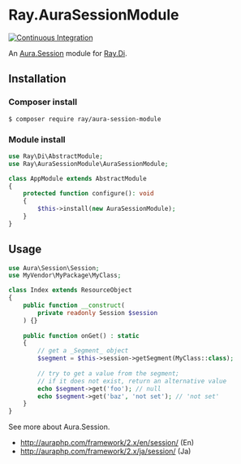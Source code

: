 # Ray.AuraSessionModule

[![Continuous Integration](https://github.com/ray-di/Ray.AuraSessionModule/actions/workflows/continuous-integration.yml/badge.svg)](https://github.com/ray-di/Ray.AuraSessionModule/actions/workflows/continuous-integration.yml)


An [Aura.Session](https://github.com/auraphp/Aura.Session) module for [Ray.Di](https://github.com/ray-di/Ray.Di).

## Installation

### Composer install

    $ composer require ray/aura-session-module

### Module install

```php
use Ray\Di\AbstractModule;
use Ray\AuraSessionModule\AuraSessionModule;

class AppModule extends AbstractModule
{
    protected function configure(): void
    {
        $this->install(new AuraSessionModule);
    }
}
```

## Usage

```php
use Aura\Session\Session;
use MyVendor\MyPackage\MyClass;

class Index extends ResourceObject
{
    public function __construct(
        private readonly Session $session
    ) {}
    
    public function onGet() : static
    {
        // get a _Segment_ object
        $segment = $this->session->getSegment(MyClass::class);
        
        // try to get a value from the segment;
        // if it does not exist, return an alternative value
        echo $segment->get('foo'); // null
        echo $segment->get('baz', 'not set'); // 'not set'
    }
}

```

See more about Aura.Session.

 * http://auraphp.com/framework/2.x/en/session/ (En)
 * http://auraphp.com/framework/2.x/ja/session/ (Ja)
